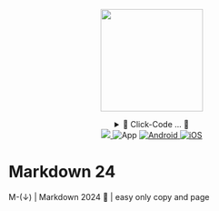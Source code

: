 <!-- logo IMG -->
<p align="center">
    <img width="180" src="https://raw.githubusercontent.com/bastndev/Markdown-24/main/IMG/logo.png?token=GHSAT0AAAAAACMP34DO4XD2DHWIE7FXN7ZSZNK4S4Q">
</p>

<!-- code IMG -->
<details >
<summary align="center">👾 Click-Code ... 👾</summary>

```
<p align="center">
    <img width="180" src="https://raw.githubusercontent.com/bastndev/Markdown-24/main/IMG/logo.png?token=GHSAT0AAAAAACMP34DO4XD2DHWIE7FXN7ZSZNK4S4Q">
</p>
```
</details>


<!-- Version - Social Media - ect -->
<div align="center">
<!-- CI -->
  <a href="https://github.com/bastndev/ShopyScan/actions/new">
   <img src="https://github.com/vitejs/vite/actions/workflows/ci.yml/badge.svg?branch=main">
  </a>
<!-- Version -->  
  </a href="#">
     <img alt="App" src="https://img.shields.io/badge/APP-v7.0.0-blue">
  </a>
<!-- Version Android -->
  <a href="#">
    <img alt="Android" src="https://img.shields.io/badge/App-Android-%233ddb84">
  </a>
<!-- Version iOS -->
  <a href="#">
    <img alt="iOS" src="https://img.shields.io/badge/App-iOS-orange">
  </a> 
</div>

# Markdown 24
M-(↓) | Markdown 2024 🔽 | easy only copy and page




